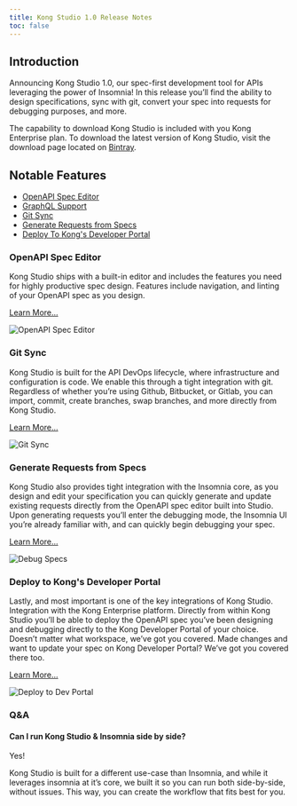 ```yaml
---
title: Kong Studio 1.0 Release Notes
toc: false
---
```


## Introduction

Announcing Kong Studio 1.0, our spec-first development tool for APIs leveraging the power of Insomnia! In this release you’ll find the ability to design specifications, sync with git, convert your spec into requests for debugging purposes, and more.

The capability to download Kong Studio is included with you Kong Enterprise plan. To download the latest version of Kong Studio, visit the download page located on [Bintray](https://bintray.com/kong/studio).

## Notable Features

* [OpenAPI Spec Editor](/#openapi-spec-editor)
* [GraphQL Support](/#graphl-support)
* [Git Sync](/#git-sync)
* [Generate Requests from Specs](/#generate-requests-from-specs)
* [Deploy To Kong's Developer Portal](/#deploy-to-kongs-developer-portal)


### OpenAPI Spec Editor

Kong Studio ships with a built-in editor and includes the features you need for highly productive spec design. Features include navigation, and linting of your OpenAPI spec as you design.

[Learn More...](/studio/{{page.kong_version}}/editing-specs)

![OpenAPI Spec Editor](https://doc-assets.konghq.com/studio/1.0/release-notes/openapi-spec-editor.gif)


### Git Sync

Kong Studio is built for the API DevOps lifecycle, where infrastructure and configuration is code. We enable this through a tight integration with git. Regardless of whether you’re using Github, Bitbucket, or Gitlab, you can import, commit, create branches, swap branches, and more directly from Kong Studio.

[Learn More...](/studio/{{page.kong_version}}/git-sync)

![Git Sync](https://doc-assets.konghq.com/studio/1.0/release-notes/gitsync.gif)


### Generate Requests from Specs

Kong Studio also provides tight integration with the Insomnia core, as you design and edit your specification you can quickly generate and update existing requests directly from the OpenAPI spec editor built into Studio. Upon generating requests you’ll enter the debugging mode, the Insomnia UI you’re already familiar with, and can quickly begin debugging your spec.

[Learn More...](/studio/{{page.kong_version}}/debugging-with-insomnia)

![Debug Specs](https://doc-assets.konghq.com/studio/1.0/release-notes/debug.gif)


### Deploy to Kong's Developer Portal

Lastly, and most important is one of the key integrations of Kong Studio. Integration with the Kong Enterprise platform. Directly from within Kong Studio you’ll be able to deploy the OpenAPI spec you’ve been designing and debugging directly to the Kong Developer Portal of your choice. Doesn’t matter what workspace, we’ve got you covered. Made changes and want to update your spec on Kong Developer Portal? We’ve got you covered there too.

[Learn More...](/studio/{{page.kong_version}}/deploy-to-dev-portal)

![Deploy to Dev Portal](https://doc-assets.konghq.com/studio/1.0/release-notes/deploy-to-dev-portal.gif)


### Q&A

#### Can I run Kong Studio & Insomnia side by side?

Yes!

Kong Studio is built for a different use-case than Insomnia, and while it leverages insomnia at it’s core,  we built it so you can run both side-by-side, without issues. This way, you can create the workflow that fits best for you.
